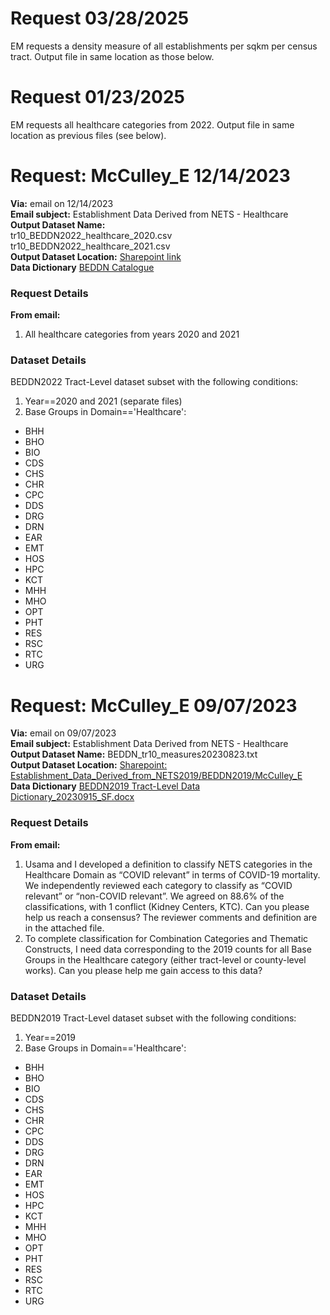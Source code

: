 # Request 03/28/2025

EM requests a density measure of all establishments per sqkm per census tract. Output file in same location as those below.

# Request 01/23/2025

EM requests all healthcare categories from 2022. Output file in same location as previous files (see below).

# Request: McCulley_E  12/14/2023
**Via:** email on 12/14/2023\
**Email subject:** Establishment Data Derived from NETS - Healthcare\
**Output Dataset Name:**  
tr10_BEDDN2022_healthcare_2020.csv\
tr10_BEDDN2022_healthcare_2021.csv\
**Output Dataset Location:** [Sharepoint link](https://drexel0.sharepoint.com/:f:/r/sites/Establishments_Data_Derived_from_NETS2019/Shared%20Documents/General/BEDDN2022/McCulley_E?csf=1&web=1&e=HWg4xt)\
**Data Dictionary**
[BEDDN Catalogue](\\files.drexel.edu\encrypted\SOPH\UHC\MESA\UHC_Data\NETS_UHC\ForDataPortal\BEDDN_Catalogue)


### Request Details
**From email:**
1.	All healthcare categories from years 2020 and 2021

### Dataset Details
BEDDN2022 Tract-Level dataset subset with the following conditions:

1. Year==2020 and 2021 (separate files)
2. Base Groups in Domain=='Healthcare':
  - BHH  
  - BHO
  - BIO
  - CDS
  - CHS
  - CHR
  - CPC
  - DDS
  - DRG
  - DRN
  - EAR
  - EMT
  - HOS
  - HPC
  - KCT
  - MHH
  - MHO
  - OPT
  - PHT
  - RES
  - RSC
  - RTC
  - URG

# Request: McCulley_E  09/07/2023
**Via:** email on 09/07/2023\
**Email subject:** Establishment Data Derived from NETS - Healthcare\
**Output Dataset Name:** BEDDN_tr10_measures20230823.txt\
**Output Dataset Location:** [Sharepoint: Establishment_Data_Derived_from_NETS2019/BEDDN2019/McCulley_E](https://drexel0.sharepoint.com/:f:/r/sites/Establishments_Data_Derived_from_NETS2019/Shared%20Documents/General/BEDDN2019/McCulley_E?csf=1&web=1&e=93vc5a)\
**Data Dictionary**
[BEDDN2019 Tract-Level Data Dictionary_20230915_SF.docx](https://drexel0.sharepoint.com/:w:/r/sites/Establishments_Data_Derived_from_NETS2019/Shared%20Documents/General/NETS2019/BEDDN2019%20Tract-Level%20Data%20Dictionary20230913_SF.docx?d=w69fca49f5d6e41eb86b8716b69e0e20d&csf=1&web=1&e=lsjCcN)


### Request Details
**From email:**
1.	Usama and I developed a definition to classify NETS categories in the Healthcare Domain as “COVID relevant” in terms of COVID-19 mortality. We independently reviewed each category to classify as “COVID relevant” or “non-COVID relevant”. We agreed on 88.6% of the classifications, with 1 conflict (Kidney Centers, KTC). Can you please help us reach a consensus? The reviewer comments and definition are in the attached file.
2.	To complete classification for Combination Categories and Thematic Constructs, I need data corresponding to the 2019 counts for all Base Groups in the Healthcare category (either tract-level or county-level works). Can you please help me gain access to this data?

### Dataset Details
BEDDN2019 Tract-Level dataset subset with the following conditions:

1. Year==2019
2. Base Groups in Domain=='Healthcare':
  - BHH  
  - BHO
  - BIO
  - CDS
  - CHS
  - CHR
  - CPC
  - DDS
  - DRG
  - DRN
  - EAR
  - EMT
  - HOS
  - HPC
  - KCT
  - MHH
  - MHO
  - OPT
  - PHT
  - RES
  - RSC
  - RTC
  - URG



